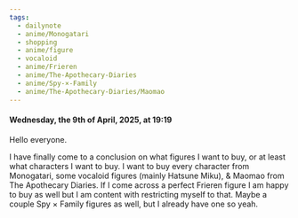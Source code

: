 ```yaml
---
tags:
  - dailynote
  - anime/Monogatari
  - shopping
  - anime/figure
  - vocaloid
  - anime/Frieren
  - anime/The-Apothecary-Diaries
  - anime/Spy-×-Family
  - anime/The-Apothecary-Diaries/Maomao
---
```

#### Wednesday, the 9th of April, 2025, at 19:19

Hello everyone. 







I have finally come to a conclusion on what figures I want to buy, or at least what characters I want to buy. I want to buy every character from Monogatari, some vocaloid figures (mainly Hatsune Miku), & Maomao from The Apothecary Diaries. If I come across a perfect Frieren figure I am happy to buy as well but I am content with restricting myself to that. Maybe a couple Spy × Family figures as well, but I already have one so yeah.
